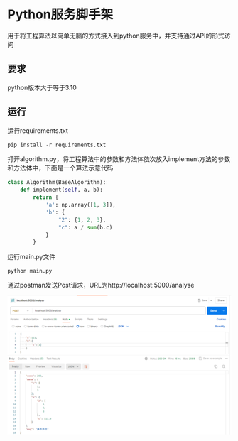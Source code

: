 # Python服务脚手架

用于将工程算法以简单无脑的方式接入到python服务中，并支持通过API的形式访问

## 要求

python版本大于等于3.10

## 运行

运行requirements.txt

```python
pip install -r requirements.txt
```

打开algorithm.py，将工程算法中的参数和方法体依次放入implement方法的参数和方法体中，下面是一个算法示意代码

```python
class Algorithm(BaseAlgorithm):
    def implement(self, a, b):
        return {
            'a': np.array([1, 3]),
            'b': {
                "2": {1, 2, 3},
                "c": a / sum(b.c)
            }
        }
```

运行main.py文件

```
python main.py
```

通过postman发送Post请求，URL为http://localhost:5000/analyse

![image-20240613213435081](README.assets/image-20240613213435081.png)

